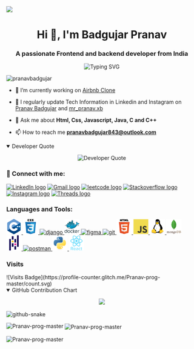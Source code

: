 <img src="https://github.com/Anmol-Baranwal/Cool-GIFs-For-GitHub/assets/74038190/d48893bd-0757-481c-8d7e-ba3e163feae7" />

<h1 align="center">Hi 👋, I'm Badgujar Pranav</h1>
<h3 align="center">A passionate Frontend and backend developer from India</h3>

<p align="center">
  <img src="https://readme-typing-svg.demolab.com?font=Fira+Code&size=22&pause=1000&color=fe424d&center=true&width=600&lines=Welcome+to+my+GitHub+profile!+💻;Frontend and backend developer+🌐;Open-Source+Contributor;Lifelong+Learner+🎓" alt="Typing SVG" />
</p>

<p align="left"> <img src="https://komarev.com/ghpvc/?username=itsKayWat&label=Profile%20views&color=0e75b6&style=flat" alt="pranavbadgujar" /> </p>

- 🌱 I’m currently working on [Airbnb Clone](https://github.com/Pranav-prog-master/Airbnb_Clone.git)

- 📝 I regularly update Tech Information in Linkedin and Instagram on [Pranav Badgujar](https://linkedin.com/in/pranav-badgujar-821224319) and [mr_pranav.xb](https://www.instagram.com/mr_pranav.xb_21?utm_source=ig_web_button_share_sheet&igsh=ZDNlZDc0MzIxNw==)

- 💬 Ask me about **Html, Css, Javascript, Java, C and C++**

- 📫 How to reach me **pranavbadgujar843@outlook.com**

<details open>
<summary>Developer Quote</summary>
<p align="center">
  <img src="https://readme-typing-svg.demolab.com?font=Fira+Code&duration=3000&pause=2000&color=C2FFC7&center=true&vCenter=true&random=false&width=800&lines=Coding+like+poetry+should+be+short+and+concise.++-+Santosh Kalwar" alt="Developer Quote"/>
</p>
</details>

<h3 align="left">🤝 Connect with me:</h3>
<p align="left">
<a href="https://www.linkedin.com/in/pranav-badgujar-821224319" target="_blank" rel="noopener noreferrer">
<img src="https://img.shields.io/static/v1?message=LinkedIn&logo=linkedin&label=&color=0077B5&logoColor=white&labelColor=&style=for-the-badge" height="35" alt="LinkedIn logo" /></a>
<a href="pranavbadgujar843@gmail.com" target="_blank" rel="noopener noreferrer">
<img src="https://img.shields.io/static/v1?message=Gmail&logo=gmail&label=&color=D14836&logoColor=white&labelColor=&style=for-the-badge" height="35" alt="Gmail logo" /></a>
<a href="https://leetcode.com/u/krishkhinchi/" target="_blank" rel="noopener noreferrer">
<img src="https://img.shields.io/static/v1?message=Leetcode&logo=leetcode&label=&color=5e5b5b&logoColor=white&labelColor=&style=for-the-badge" height="35" alt="leetcode logo" /></a>
<a href="https://stackoverflow.com/users/18888826/krish-khinchi" target="_blank" rel="noopener noreferrer">
<img src="https://img.shields.io/static/v1?message=Stackoverflow&logo=stackover&label=&color=aca537&logoColor=white&labelColor=&style=for-the-badge" height="35" alt="Stackoverflow logo" /></a>
<a href="https://www.instagram.com/mr_pranav.xb_21" target="_blank" rel="noopener noreferrer">
<img src="https://img.shields.io/static/v1?message=Instagram&logo=instagram&label=&color=E4405F&logoColor=white&labelColor=&style=for-the-badge" height="35" alt="Instagram logo" /></a>
<a href="https://www.threads.net/@mr_pranav.xb_21" target="_blank" rel="noopener noreferrer">
<img src="https://img.shields.io/static/v1?message=Threads&logo=threads&label=&color=000000&logoColor=white&labelColor=&style=for-the-badge" height="35" alt="Threads logo" /></a>
</p>

<h3 align="left">Languages and Tools:</h3>
<p align="left"> <a href="https://www.w3schools.com/cpp/" target="_blank" rel="noreferrer"> <img src="https://raw.githubusercontent.com/devicons/devicon/master/icons/cplusplus/cplusplus-original.svg" alt="cplusplus" width="40" height="40"/> </a> <a href="https://www.w3schools.com/css/" target="_blank" rel="noreferrer"> <img src="https://raw.githubusercontent.com/devicons/devicon/master/icons/css3/css3-original-wordmark.svg" alt="css3" width="40" height="40"/> </a> <a href="https://www.djangoproject.com/" target="_blank" rel="noreferrer"> <img src="https://cdn.worldvectorlogo.com/logos/django.svg" alt="django" width="40" height="40"/> </a> <a href="https://www.docker.com/" target="_blank" rel="noreferrer"> <img src="https://raw.githubusercontent.com/devicons/devicon/master/icons/docker/docker-original-wordmark.svg" alt="docker" width="40" height="40"/> </a> <a href="https://www.figma.com/" target="_blank" rel="noreferrer"> <img src="https://www.vectorlogo.zone/logos/figma/figma-icon.svg" alt="figma" width="40" height="40"/> </a> <a href="https://git-scm.com/" target="_blank" rel="noreferrer"> <img src="https://www.vectorlogo.zone/logos/git-scm/git-scm-icon.svg" alt="git" width="40" height="40"/> </a> <a href="https://www.w3.org/html/" target="_blank" rel="noreferrer"> <img src="https://raw.githubusercontent.com/devicons/devicon/master/icons/html5/html5-original-wordmark.svg" alt="html5" width="40" height="40"/> </a> <a href="https://developer.mozilla.org/en-US/docs/Web/JavaScript" target="_blank" rel="noreferrer"> <img src="https://raw.githubusercontent.com/devicons/devicon/master/icons/javascript/javascript-original.svg" alt="javascript" width="40" height="40"/> </a> <a href="https://www.linux.org/" target="_blank" rel="noreferrer"> <img src="https://raw.githubusercontent.com/devicons/devicon/master/icons/linux/linux-original.svg" alt="linux" width="40" height="40"/> </a> <a href="https://www.mongodb.com/" target="_blank" rel="noreferrer"> <img src="https://raw.githubusercontent.com/devicons/devicon/master/icons/mongodb/mongodb-original-wordmark.svg" alt="mongodb" width="40" height="40"/> </a> <a href="https://pandas.pydata.org/" target="_blank" rel="noreferrer"> <img src="https://raw.githubusercontent.com/devicons/devicon/2ae2a900d2f041da66e950e4d48052658d850630/icons/pandas/pandas-original.svg" alt="pandas" width="40" height="40"/> </a> <a href="https://postman.com" target="_blank" rel="noreferrer"> <img src="https://www.vectorlogo.zone/logos/getpostman/getpostman-icon.svg" alt="postman" width="40" height="40"/> </a> <a href="https://www.python.org" target="_blank" rel="noreferrer"> <img src="https://raw.githubusercontent.com/devicons/devicon/master/icons/python/python-original.svg" alt="python" width="40" height="40"/> </a> <a href="https://reactjs.org/" target="_blank" rel="noreferrer"> <img src="https://raw.githubusercontent.com/devicons/devicon/master/icons/react/react-original-wordmark.svg" alt="react" width="40" height="40"/> </a> </p>

<h3 align="left">Visits</h3>
![Visits Badge](https://profile-counter.glitch.me/Pranav-prog-master/count.svg)


<details open>
<summary>GitHub Contribution Chart</summary>
<p align="center">
    <img src="https://github-readme-activity-graph.vercel.app/graph?username=Pranav-prog-master&theme=github-compact&area=true&hide_border=true&custom_title=Contribution%20Graph&bg_color=000000&color=C2FFC7&line=CB9DF0&point=C2FFC7&area_color=CB9DF0" />
</p>
</details>

<picture>
  <source media="(prefers-color-scheme: dark)" srcset="https://raw.githubusercontent.com/Pranav-prog-master/Pranav-prog-master/output/github-snake-dark.svg" />
  <source media="(prefers-color-scheme: light)" srcset="https://raw.githubusercontent.com/Pranav-prog-master/Pranav-prog-master/output/github-snake.svg" />
  <img alt="github-snake" src="https://raw.githubusercontent.com/Pranav-prog-master/Pranav-prog-master/output/github-snake.svg" />
</picture>

<p><img align="left" src="https://github-readme-stats.vercel.app/api/top-langs?username=Pranav-prog-master&show_icons=true&locale=en&layout=compact" alt="Pranav-prog-master" /></p>

<p>&nbsp;<img align="center" src="https://github-readme-stats.vercel.app/api?username=Pranav-prog-master&show_icons=true&locale=en" alt="Pranav-prog-master" /></p>

<p><img align="center" src="https://github-readme-streak-stats.herokuapp.com/?user=Pranav-prog-master&" alt="Pranav-prog-master" /></p>
